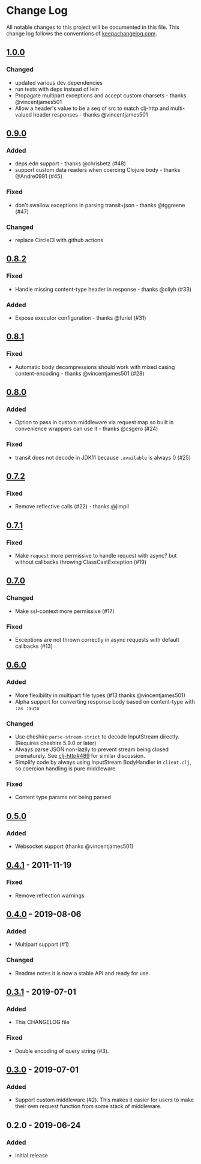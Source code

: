 # Change Log
All notable changes to this project will be documented in this file. This change log follows the conventions of [keepachangelog.com](http://keepachangelog.com/).

## [1.0.0]

### Changed
- updated various dev dependencies
- run tests with deps instead of lein
- Propagate multipart exceptions and accept custom charsets - thanks @vincentjames501
- Allow a header's value to be a seq of src to match clj-http and multi-valued header responses - thanks @vincentjames501

## [0.9.0]
### Added
- deps.edn support - thanks @chrisbetz (#48)
- support custom data readers when coercing Clojure body - thanks @Andre0991 (#45)

### Fixed
- don't swallow exceptions in parsing transit+json - thanks @tggreene (#47)

### Changed
- replace CircleCI with github actions

## [0.8.2]
### Fixed
- Handle missing content-type header in response - thanks @oliyh (#33)

### Added
- Expose executor configuration - thanks @furiel (#31)

## [0.8.1]
### Fixed
- Automatic body decompressions should work with mixed casing content-encoding - thanks @vincentjames501 (#28)

## [0.8.0]
### Added
- Option to pass in custom middleware via request map so built in convenience wrappers can use it - thanks @csgero (#24)

### Fixed
- transit does not decode in JDK11 because `.available` is always 0 (#25)

## [0.7.2]
### Fixed
- Remove reflective calls (#22) - thanks @jimpil

## [0.7.1]
### Fixed 
- Make `request` more permissive to handle request with async? but without callbacks throwing ClassCastException (#19)

## [0.7.0]
### Changed
- Make ssl-context more permissive (#17)

### Fixed
- Exceptions are not thrown correctly in async requests with default callbacks (#13)

## [0.6.0]
### Added
- More flexibility in multipart file types (#13 thanks @vincentjames501)
- Alpha support for converting response body based on content-type with `:as :auto`

### Changed
- Use cheshire `parse-stream-strict` to decode InputStream directly. (Requires cheshire 5.9.0 or later)
- Always parse JSON non-lazily to prevent stream being closed prematurely. 
See [clj-http#489](https://github.com/dakrone/clj-http/issues/489) for similar discussion.
- Simplify code by always using InputStream BodyHandler in `client.clj`, so coercion handling is pure middleware.

### Fixed
- Content type params not being parsed

## [0.5.0]
### Added
- Websocket support (thanks @vincentjames501)

## [0.4.1] - 2011-11-19
### Fixed
- Remove reflection warnings

## [0.4.0] - 2019-08-06
### Added
- Multipart support (#1)

### Changed
- Readme notes it is now a stable API and ready for use.

## [0.3.1] - 2019-07-01
### Added
- This CHANGELOG file

### Fixed
- Double encoding of query string (#3). 

## [0.3.0] - 2019-07-01
### Added
- Support custom middleware (#2). This makes it easier for 
users to make their own request function from some stack of middleware.

## 0.2.0 - 2019-06-24
### Added
- Initial release

[Unreleased]: https://github.com/gnarroway/hato/compare/v1.0.0...HEAD
[1.0.0]: https://github.com/gnarroway/hato/compare/v0.9.0...v1.0.0
[0.9.0]: https://github.com/gnarroway/hato/compare/v0.8.2...v0.9.0
[0.8.2]: https://github.com/gnarroway/hato/compare/v0.8.1...v0.8.2
[0.8.1]: https://github.com/gnarroway/hato/compare/v0.8.0...v0.8.1
[0.8.0]: https://github.com/gnarroway/hato/compare/v0.7.2...v0.8.0
[0.7.2]: https://github.com/gnarroway/hato/compare/v0.7.1...v0.7.2
[0.7.1]: https://github.com/gnarroway/hato/compare/v0.7.0...v0.7.1
[0.7.0]: https://github.com/gnarroway/hato/compare/v0.6.0...v0.7.0
[0.6.0]: https://github.com/gnarroway/hato/compare/v0.5.0...v0.6.0
[0.5.0]: https://github.com/gnarroway/hato/compare/v0.4.1...v0.5.0
[0.4.1]: https://github.com/gnarroway/hato/compare/v0.4.0...v0.4.1
[0.4.0]: https://github.com/gnarroway/hato/compare/v0.3.1...v0.4.0
[0.3.1]: https://github.com/gnarroway/hato/compare/v0.3.0...v0.3.1
[0.3.0]: https://github.com/gnarroway/hato/compare/v0.2.0...v0.3.0
